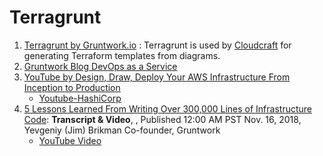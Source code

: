 # Terragrunt
1. [Terragrunt by Gruntwork.io](https://terragrunt.gruntwork.io/) : Terragrunt is used by [Cloudcraft] for generating Terraform templates from diagrams.
2. [Gruntwork Blog DevOps as a Service](https://blog.gruntwork.io/)
3. [YouTube by Design, Draw, Deploy Your AWS Infrastructure From Inception to Production](https://www.youtube.com/watch?v=yw97lKrD56w)
   * [Youtube-HashiCorp](https://www.youtube.com/c/HashiCorp)
4. [5 Lessons Learned From Writing Over 300,000 Lines of Infrastructure Code](https://www.hashicorp.com/resources/lessons-learned-300000-lines-code): **Transcript & Video**, , Published 12:00 AM PST Nov. 16, 2018, Yevgeniy (Jim) Brikman Co-founder, Gruntwork
   * [YouTube Video](https://www.youtube.com/watch?v=RTEgE2lcyk4)

[Cloudcraft]: https://github.com/acloudmaker/AWS/tree/main/services/architecture-diagrams#cloudcraft
